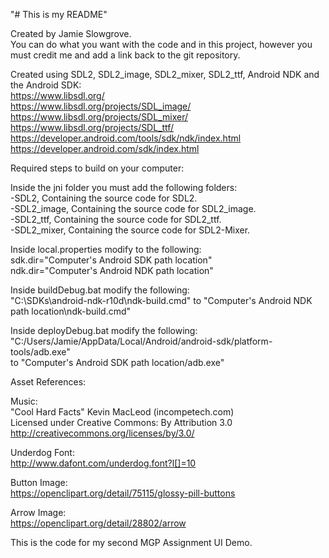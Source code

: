 "# This is my README"  
  
Created by Jamie Slowgrove.  
You can do what you want with the code and in this project, however you must credit me and add a link back to the git repository.  
  
Created using SDL2, SDL2_image, SDL2_mixer, SDL2_ttf, Android NDK and the Android SDK:  
https://www.libsdl.org/  
https://www.libsdl.org/projects/SDL_image/  
https://www.libsdl.org/projects/SDL_mixer/   
https://www.libsdl.org/projects/SDL_ttf/  
https://developer.android.com/tools/sdk/ndk/index.html  
https://developer.android.com/sdk/index.html  
  
Required steps to build on your computer:  
  
Inside the jni folder you must add the following folders:  
-SDL2, Containing the source code for SDL2.  
-SDL2_image, Containing the source code for SDL2_image.  
-SDL2_ttf, Containing the source code for SDL2_ttf.  
-SDL2_mixer, Containing the source code for SDL2-Mixer.  
  
Inside local.properties modify to the following:  
sdk.dir="Computer's Android SDK path location"  
ndk.dir="Computer's Android NDK path location"  
  
Inside buildDebug.bat modify the following:  
"C:\SDKs\android-ndk-r10d\ndk-build.cmd" to "Computer's Android NDK path location\ndk-build.cmd"  
  
Inside deployDebug.bat modify the following:  
"C:/Users/Jamie/AppData/Local/Android/android-sdk/platform-tools/adb.exe"   
to "Computer's Android SDK path location/adb.exe"  
  
Asset References:  
  
Music:  
"Cool Hard Facts" Kevin MacLeod (incompetech.com)   
Licensed under Creative Commons: By Attribution 3.0  
http://creativecommons.org/licenses/by/3.0/  
  
Underdog Font:  
http://www.dafont.com/underdog.font?l[]=10    
  
Button Image:  
https://openclipart.org/detail/75115/glossy-pill-buttons  
  
Arrow Image:  
https://openclipart.org/detail/28802/arrow   
  
This is the code for my second MGP Assignment UI Demo.  